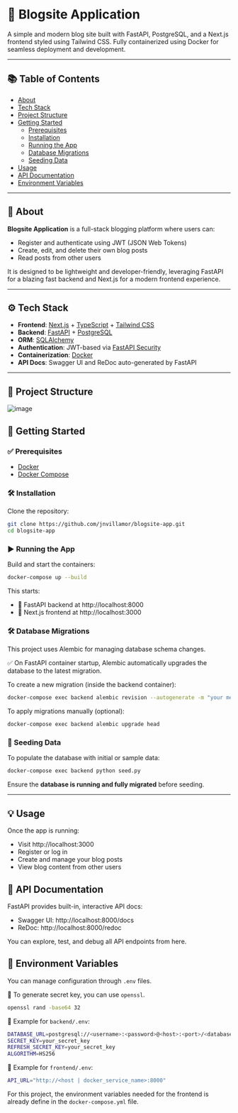 # 📝 Blogsite Application

A simple and modern blog site built with FastAPI, PostgreSQL, and a Next.js frontend styled using Tailwind CSS. Fully containerized using Docker for seamless deployment and development.

---

## 📚 Table of Contents
- [About](#-about)
- [Tech Stack](#-tech-stack)
- [Project Structure](#-project-structure)
- [Getting Started](#-getting-started)
  - [Prerequisites](#-prerequisites)
  - [Installation](#-installation)
  - [Running the App](#running-the-app)
  - [Database Migrations](#database-migrations)
  - [Seeding Data](#seeding-data)
- [Usage](#usage)
- [API Documentation](#api-documentation)
- [Environment Variables](#environment-variables)

---

## 📖 About

**Blogsite Application** is a full-stack blogging platform where users can:

- Register and authenticate using JWT (JSON Web Tokens)
- Create, edit, and delete their own blog posts
- Read posts from other users

It is designed to be lightweight and developer-friendly, leveraging FastAPI for a blazing fast backend and Next.js for a modern frontend experience.

---

## ⚙️ Tech Stack

- **Frontend**: [Next.js](https://nextjs.org/) + [TypeScript](https://www.typescriptlang.org/) + [Tailwind CSS](https://tailwindcss.com/)
- **Backend**: [FastAPI](https://fastapi.tiangolo.com/) + [PostgreSQL](https://www.postgresql.org/)
- **ORM**: [SQLAlchemy](https://www.sqlalchemy.org/)
- **Authentication**: JWT-based via [FastAPI Security](https://fastapi.tiangolo.com/tutorial/security/oauth2-jwt/)
- **Containerization**: [Docker](https://www.docker.com/)
- **API Docs**: Swagger UI and ReDoc auto-generated by FastAPI

---
## 📁 Project Structure
![image](https://github.com/user-attachments/assets/f2adc8ec-2a06-4be9-a084-4bc4b0a0ab35)

## 🚀 Getting Started

### ✅ Prerequisites

- [Docker](https://www.docker.com/products/docker-desktop)
- [Docker Compose](https://docs.docker.com/compose/install/)


### 🛠️ Installation

Clone the repository:
```bash
git clone https://github.com/jnvillamor/blogsite-app.git
cd blogsite-app
```

### ▶️ Running the App
Build and start the containers:
```bash
docker-compose up --build
```
This starts:
- 🧠 FastAPI backend at http://localhost:8000
- 🎨 Next.js frontend at http://localhost:3000


### 🛠️ Database Migrations

This project uses Alembic for managing database schema changes.


✅ On FastAPI container startup, Alembic automatically upgrades the database to the latest migration.

To create a new migration (inside the backend container):
```bash
docker-compose exec backend alembic revision --autogenerate -m "your message"
```
To apply migrations manually (optional):
```bash
docker-compose exec backend alembic upgrade head
```

### 🌱 Seeding Data
To populate the database with initial or sample data:
```bash
docker-compose exec backend python seed.py
```
Ensure the **database is running and fully migrated** before seeding.

---

## 💡 Usage

Once the app is running:

- Visit http://localhost:3000
- Register or log in
- Create and manage your blog posts
- View blog content from other users

## 🧾 API Documentation

FastAPI provides built-in, interactive API docs:

- Swagger UI: http://localhost:8000/docs
- ReDoc: http://localhost:8000/redoc

You can explore, test, and debug all API endpoints from here.

## 🔧 Environment Variables
You can manage configuration through `.env` files.

🔑 To generate secret key, you can use `openssl`.
```bash
openssl rand -base64 32
```

📂 Example for `backend/.env`:
```bash
DATABASE_URL=postgresql://<username>:<password>@<host>:<port>/<database>
SECRET_KEY=your_secret_key
REFRESH_SECRET_KEY=your_secret_key
ALGORITHM=HS256
```
📂 Example for `frontend/.env`:
```bash
API_URL="http://<host | docker_service_name>:8000"
```
For this project, the environment variables needed for the frontend is already define in the `docker-compose.yml` file.
